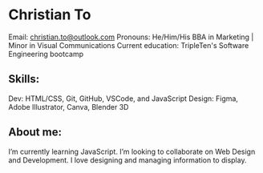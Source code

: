 # Christian To
  Email: christian.to@outlook.com
  Pronouns: He/Him/His
  BBA in Marketing | Minor in Visual Communications
  Current education: TripleTen's Software Engineering bootcamp
## Skills: 
  Dev: HTML/CSS, Git, GitHub, VSCode, and JavaScript
  Design: Figma, Adobe Illustrator, Canva, Blender 3D
  
## About me:
I’m currently learning JavaScript.
I’m looking to collaborate on Web Design and Development.
I love designing and managing information to display.
